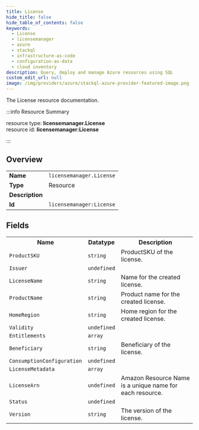 ```yaml
---
title: License
hide_title: false
hide_table_of_contents: false
keywords:
  - License
  - licensemanager
  - azure
  - stackql
  - infrastructure-as-code
  - configuration-as-data
  - cloud inventory
description: Query, deploy and manage Azure resources using SQL
custom_edit_url: null
image: /img/providers/azure/stackql-azure-provider-featured-image.png
---
```

The License resource documentation.

:::info Resource Summary

<div class="row">
<div class="providerDocColumn">
<span>resource type:&nbsp;<b>licensemanager.License</b></span><br />
<span>resource id:&nbsp;<b>licensemanager:License</b></span><br />
</div>
</div>

:::

## Overview
<table><tbody>
<tr><td><b>Name</b></td><td><code>licensemanager.License</code></td></tr>
<tr><td><b>Type</b></td><td>Resource</td></tr>
<tr><td><b>Description</b></td><td></td></tr>
<tr><td><b>Id</b></td><td><code>licensemanager:License</code></td></tr>
</tbody></table>

## Fields
<table><tbody>
<tr><th>Name</th><th>Datatype</th><th>Description</th></tr>
<tr><td><code>ProductSKU</code></td><td><code>string</code></td><td>ProductSKU of the license.</td></tr><tr><td><code>Issuer</code></td><td><code>undefined</code></td><td></td></tr><tr><td><code>LicenseName</code></td><td><code>string</code></td><td>Name for the created license.</td></tr><tr><td><code>ProductName</code></td><td><code>string</code></td><td>Product name for the created license.</td></tr><tr><td><code>HomeRegion</code></td><td><code>string</code></td><td>Home region for the created license.</td></tr><tr><td><code>Validity</code></td><td><code>undefined</code></td><td></td></tr><tr><td><code>Entitlements</code></td><td><code>array</code></td><td></td></tr><tr><td><code>Beneficiary</code></td><td><code>string</code></td><td>Beneficiary of the license.</td></tr><tr><td><code>ConsumptionConfiguration</code></td><td><code>undefined</code></td><td></td></tr><tr><td><code>LicenseMetadata</code></td><td><code>array</code></td><td></td></tr><tr><td><code>LicenseArn</code></td><td><code>undefined</code></td><td>Amazon Resource Name is a unique name for each resource.</td></tr><tr><td><code>Status</code></td><td><code>undefined</code></td><td></td></tr><tr><td><code>Version</code></td><td><code>string</code></td><td>The version of the license.</td></tr>
</tbody></table>